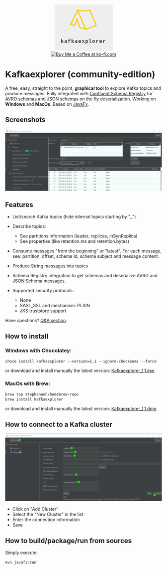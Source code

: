 
<p align="center">
<img src="img/ke-logo-font-15.png" >
<br />
<a href='https://ko-fi.com/B0B132J1L' target='_blank'><img height="28px" style='border:0px;height:28px;' src='https://cdn.ko-fi.com/cdn/kofi3.png?v=2' border='0' alt='Buy Me a Coffee at ko-fi.com' /></a>
</p>


# Kafkaexplorer (community-edition) 

A free, easy, straight to the point, **graphical tool** to explore Kafka topics and produce messages.
Fully integrated with [Confluent Schema Registry](https://docs.confluent.io/platform/current/schema-registry/index.html) for  [AVRO schemas](https://json-schema.org/) and [JSON schemas](https://json-schema.org/) on the fly deserialization.
Working on **Windows** and **MacOs**. Based on [JavaFx](https://en.wikipedia.org/wiki/JavaFX).



## Screenshots 

![Alt text](img/browser2.PNG "Browser")

## Features

- List/search Kafka topics (hide internal topics starting by "_")
- Describe topics:
  - See partitions information (leader, replicas, inSynReplica)
  - See properties (like retention.ms and retention.bytes)

- Consume messages "from the beginning" or "latest". For each message, see: partition, offset, schema Id, schema subject and message content.

- Produce String messages into topics

- Schema Registry integration to get schemas and deserialize AVRO and JSON Schema messages.
  
- Supported security protocols: 
  - None
  - SASL_SSL and mechanism: PLAIN 
  - JKS truststore support 
    


Have questions? [Q&A section](https://github.com/stephaneuh/kafkaexplorer/discussions/categories/q-a).


## How to install


### Windows with Chocolatey: 
```
choco install kafkaexplorer --version=1.1 --ignore-checksums --force
```
or download and install manually the latest version: [Kafkaexplorer_1.1.exe](/releases/Kafkaexplorer_1.1.exe)
### MacOs with Brew: 
```
brew tap stephaneuh/homebrew-repo
brew install kafkaexplorer
```
or
download and install manually the latest version: [Kafkaexplorer_1.1.dmg](/releases/Kafkaexplorer_1.1.dmg)

## How to connect to a Kafka cluster
![Alt text](img/newCluster2.PNG "Main")
- Click on "Add Cluster"
- Select the "New Cluster" in the list
- Enter the connection information
- Save


## How to build/package/run from sources

Simply execute:

```
mvn javafx:run
```